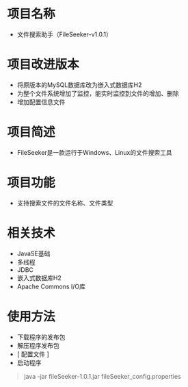 # 项目名称
+ 文件搜索助手（FileSeeker-v1.0.1）
# 项目改进版本
+ 将原版本的MySQL数据库改为嵌入式数据库H2
+ 为整个文件系统增加了监控，能实时监控到文件的增加、删除
+ 增加配置信息文件
# 项目简述
+ FileSeeker是一款运行于Windows、Linux的文件搜索工具
# 项目功能
+ 支持搜索文件的文件名称、文件类型
# 相关技术
+ JavaSE基础
+ 多线程
+ JDBC 
+ 嵌入式数据库H2
+ Apache Commons I/O库
# 使用方法
+ 下载程序的发布包
+ 解压程序发布包
+ [ 配置文件 ]
+ 启动程序
>java -jar fileSeeker-1.0.1.jar fileSeeker_config.properties
